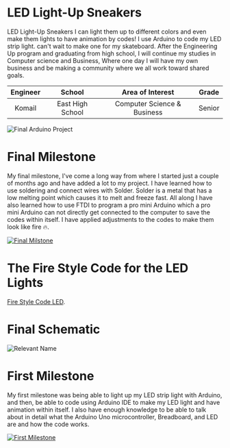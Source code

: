 # LED Light-Up Sneakers
LED Light-Up Sneakers I can light them up to different colors and even make them lights to have animation by codes! I use Arduino to code my LED strip light. can't wait to make one for my skateboard. After the Engineering Up program and graduating from high school, I will continue my studies in Computer science and Business, Where one day I will have my own business and be making a community where we all work toward shared goals.

| **Engineer** | **School** | **Area of Interest** | **Grade** |
|:--:|:--:|:--:|:--:|
| Komail| East High School | Computer Science & Business | Senior 

![Final Arduino Project](https://live.staticflickr.com/65535/53367475198_12544aaa41.jpg)

# Final Milestone

My final milestone, I've come a long way from where I started just a couple of months ago and have added a lot to my project. I have learned how to use soldering and connect wires with Solder. Solder is a metal that has a low melting point which causes it to melt and freeze fast. All along I have also learned how to use FTDI to program a pro mini Arduino which a pro mini Arduino can not directly get connected to the computer to save the codes within itself. I have applied adjustments to the codes to make them look like fire 🔥.

[![Final Milstone ](https://i.ytimg.com/vi/XrS_lvofTQs/maxresdefault.jpg)](https://www.youtube.com/watch?v=XrS_lvofTQs "Final Milstone ") 

# The Fire Style Code for the LED Lights
[Fire Style Code LED](https://github.com/DarkLord312/Engineering-Up-Portfolio/blob/671eaa03348c85541bd4ef682953beec4d672421/The_Fire_Style_Code_for_the_LED_Lights.ino).

# Final Schematic 
![Relevant Name](https://live.staticflickr.com/65535/53367297316_60cf41c60a_z.jpg)

# First Milestone
  

My first milestone was being able to light up my LED strip light with Arduino, and then, be able to code using Arduino IDE to make my LED light and have animation within itself. I also have enough knowledge to be able to talk about in detail what the Arduino Uno microcontroller, Breadboard, and LED are and how the code works.

[![First Milestone ](https://res.cloudinary.com/marcomontalbano/image/upload/v1701812029/video_to_markdown/images/youtube--m7sFZK93NL8-c05b58ac6eb4c4700831b2b3070cd403.jpg)](https://www.youtube.com/watch?v=m7sFZK93NL8&t=2s "First Milestone ")
